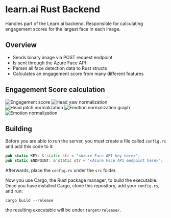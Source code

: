# learn.ai Rust Backend

Handles part of the Learn.ai backend. Responsible for calculating engagement scores for the largest face in each image.

## Overview

- Sends binary image via POST request endpoint
- Is sent through the Azure Face API
- Parses all face detection data to Rust structs
- Calculates an engagement score from many different features

## Engagement Score calculation

![Engagement score](https://i.imgur.com/C3gUl0E.png)
![Head yaw normalization](https://i.imgur.com/rEmVIMD.png)
![Head pitch normalization](https://i.imgur.com/PBJuhVY.png)
![Emotion normalization graph](https://i.imgur.com/ZYbeVfa.png)
![Emotion normalization](https://i.imgur.com/odsZBSG.png)

## Building

Before you are able to run the server, you must create a file called `config.rs` and add this code to it:

```rust
pub static KEY: &'static str = "<Azure Face API key here>";
pub static ENDPOINT: &'static str = "<Azure Face API endpoint here>";
```

Afterwards, place the `config.rs` under the `src` folder.

Now you use Cargo, the Rust package manager, to build the executable. Once you have installed Cargo, clone this repository, add your `config.rs`, and run:

```
cargo build --release
```

the resulting executable will be under `target/release/`.